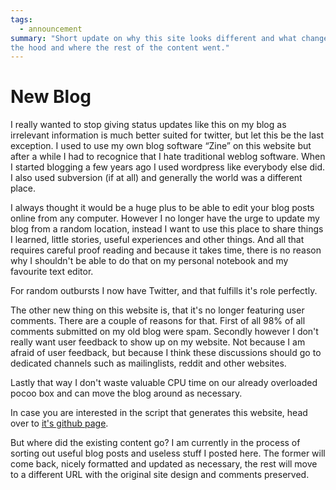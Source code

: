```yaml
---
tags:
  - announcement
summary: "Short update on why this site looks different and what changed under
the hood and where the rest of the content went."
---
```


# New Blog

I really wanted to stop giving status updates like this on my blog as
irrelevant information is much better suited for twitter, but let this be
the last exception.  I used to use my own blog software “Zine” on this
website but after a while I had to recognice that I hate traditional
weblog software.  When I started blogging a few years ago I used wordpress
like everybody else did.  I also used subversion (if at all) and generally
the world was a different place.

I always thought it would be a huge plus to be able to edit your blog
posts online from any computer.  However I no longer have the urge to
update my blog from a random location, instead I want to use this place to
share things I learned, little stories, useful experiences and other
things.  And all that requires careful proof reading and because it takes
time, there is no reason why I shouldn't be able to do that on my personal
notebook and my favourite text editor.

For random outbursts I now have Twitter, and that fulfills it's role
perfectly.

The other new thing on this website is, that it's no longer featuring user
comments.  There are a couple of reasons for that.  First of all 98% of
all comments submitted on my old blog were spam.  Secondly however I don't
really want user feedback to show up on my website.  Not because I am
afraid of user feedback, but because I think these discussions should go
to dedicated channels such as mailinglists, reddit and other websites.

Lastly that way I don't waste valuable CPU time on our already overloaded
pocoo box and can move the blog around as necessary.

In case you are interested in the script that generates this website, head
over to [it's github page](http://github.com/mitsuhiko/rstblog).

But where did the existing content go?  I am currently in the process of
sorting out useful blog posts and useless stuff I posted here.  The former
will come back, nicely formatted and updated as necessary, the rest will
move to a different URL with the original site design and comments
preserved.
